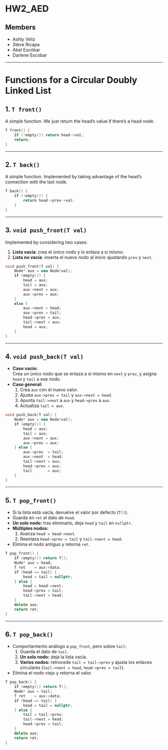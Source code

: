 # HW2_AED

## Members
- Ashly Veliz
- Steve Ricapa
- Abel Escóbar
- Darlene Escobar

---

# Functions for a Circular Doubly Linked List

## 1. `T front()`
A simple function. We just return the head’s value if there’s a head node.

```cpp
T front() {
    if (!empty()) return head->val;
    return;
}
```

---

## 2. `T back()`
A simple function. Implemented by taking advantage of the head’s connection with the last node.

```cpp
T back() {
    if (!empty()) {
        return head->prev->val;
    }
}
```

---

## 3. `void push_front(T val)`
Implemented by considering two cases:
1. **Lista vacía**: crea el único nodo y lo enlaza a sí mismo.
2. **Lista no vacía**: inserta el nuevo nodo al inicio ajustando `prev` y `next`.

```cpp
void push_front(T val) {
    Node* aux = new Node(val);
    if (empty()) {
        head = aux;
        tail = aux;
        aux->next = aux;
        aux->prev = aux;
    }
    else {
        aux->next = head;
        aux->prev = tail;
        head->prev = aux;
        tail->next = aux;
        head = aux;
    }
}
```

---

## 4. `void push_back(T val)`
- **Caso vacío:**  
  Crea un único nodo que se enlaza a sí mismo en `next` y `prev`, y asigna `head` y `tail` a ese nodo.
- **Caso general:**
    1. Crea `aux` con el nuevo valor.
    2. Ajusta `aux->prev = tail` y `aux->next = head`.
    3. Apunta `tail->next` a `aux` y `head->prev` a `aux`.
    4. Actualiza `tail = aux`.

```cpp
void push_back(T val) {
    Node* aux = new Node(val);
    if (empty()) {
        head = aux;
        tail = aux;
        aux->next = aux;
        aux->prev = aux;
    } else {
        aux->prev  = tail;
        aux->next  = head;
        tail->next = aux;
        head->prev = aux;
        tail       = aux;
    }
}
```

---

## 5. `T pop_front()`
- Si la lista está vacía, devuelve el valor por defecto (`T()`).
- Guarda en `ret` el dato de `head`.
- **Un solo nodo:** tras eliminarlo, deja `head` y `tail` en `nullptr`.
- **Múltiples nodos:**
    1. Avanza `head = head->next`.
    2. Reenlaza `head->prev = tail` y `tail->next = head`.
- Elimina el nodo antiguo y retorna `ret`.

```cpp
T pop_front() {
    if (empty()) return T();
    Node* aux = head;
    T ret    = aux->data;
    if (head == tail) {
        head = tail = nullptr;
    } else {
        head = head->next;
        head->prev = tail;
        tail->next = head;
    }
    delete aux;
    return ret;
}
```

---

## 6. `T pop_back()`
- Comportamiento análogo a `pop_front`, pero sobre `tail`:
    1. Guarda el dato de `tail`.
    2. **Un solo nodo:** deja la lista vacía.
    3. **Varios nodos:** retrocede `tail = tail->prev` y ajusta los enlaces circulares (`tail->next = head`, `head->prev = tail`).
- Elimina el nodo viejo y retorna el valor.

```cpp
T pop_back() {
    if (empty()) return T();
    Node* aux = tail;
    T ret    = aux->data;
    if (head == tail) {
        head = tail = nullptr;
    } else {
        tail = tail->prev;
        tail->next = head;
        head->prev = tail;
    }
    delete aux;
    return ret;
}
```
